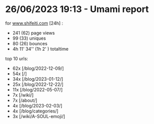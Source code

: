 # 26/06/2023 19:13 - Umami report
for www.shifeiti.com [24h] :

 - 241 (62) page views
 - 99 (33) uniques
 - 80 (26) bounces
 - 4h 11' 34'' (1h 2' ) totaltime


top 10 urls:
 - 62x [/blog/2022-12-09/]
 - 54x [/]
 - 34x [/blog/2023-01-12/]
 - 25x [/blog/2022-12-22/]
 - 11x [/blog/2022-05-07/]
 - 7x [/wiki/]
 - 7x [/about/]
 - 4x [/blog/2023-02-03/]
 - 4x [/blog/categories/]
 - 3x [/wiki/A-SOUL-emoji/]



